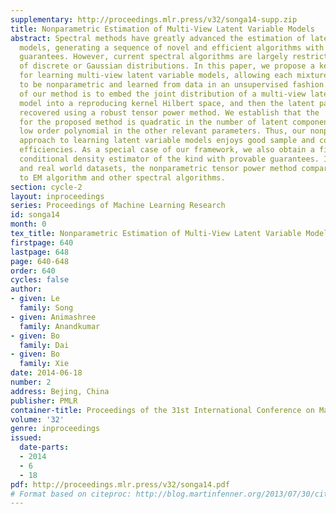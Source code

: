 ```yaml
---
supplementary: http://proceedings.mlr.press/v32/songa14-supp.zip
title: Nonparametric Estimation of Multi-View Latent Variable Models
abstract: Spectral methods have greatly advanced the estimation of latent variable
  models, generating a sequence of novel and efficient algorithms with strong theoretical
  guarantees. However, current spectral algorithms are largely restricted to mixtures
  of discrete or Gaussian distributions. In this paper, we propose a kernel method
  for learning multi-view latent variable models, allowing each mixture component
  to be nonparametric and learned from data in an unsupervised fashion. The key idea
  of our method is to embed the joint distribution of a multi-view latent variable
  model into a reproducing kernel Hilbert space, and then the latent parameters are
  recovered using a robust tensor power method. We establish that the  sample complexity
  for the proposed method is quadratic in the number of latent components and is a
  low order polynomial in the other relevant parameters. Thus, our nonparametric tensor
  approach to learning latent variable models enjoys good sample and computational
  efficiencies. As a special case of our framework, we also obtain a first unsupervised
  conditional density estimator of the kind with provable guarantees. In both synthetic
  and real world datasets, the nonparametric tensor power method compares favorably
  to EM algorithm and other spectral algorithms.
section: cycle-2
layout: inproceedings
series: Proceedings of Machine Learning Research
id: songa14
month: 0
tex_title: Nonparametric Estimation of Multi-View Latent Variable Models
firstpage: 640
lastpage: 648
page: 640-648
order: 640
cycles: false
author:
- given: Le
  family: Song
- given: Animashree
  family: Anandkumar
- given: Bo
  family: Dai
- given: Bo
  family: Xie
date: 2014-06-18
number: 2
address: Bejing, China
publisher: PMLR
container-title: Proceedings of the 31st International Conference on Machine Learning
volume: '32'
genre: inproceedings
issued:
  date-parts:
  - 2014
  - 6
  - 18
pdf: http://proceedings.mlr.press/v32/songa14.pdf
# Format based on citeproc: http://blog.martinfenner.org/2013/07/30/citeproc-yaml-for-bibliographies/
---
```

